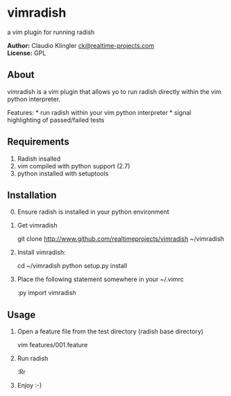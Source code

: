# vimradish
a vim plugin for running radish

**Author:** Claudio Klingler <ck@realtime-projects.com><br />
**License:** GPL<br />

## About

vimradish is a vim plugin that allows yo to run radish directly
within the vim python interpreter.

Features:
    * run radish within your vim python interpreter
    * signal highlighting of passed/failed tests

## Requirements

1. Radish insalled
2. vim compiled with python support (2.7)
3. python installed with setuptools

## Installation

0. Ensure radish is installed in your python environment

1. Get vimradish

    git clone http://www.github.com/realtimeprojects/vimradish ~/vimradish


2. Install vimradish:

    cd ~/vimradish
    python setup.py install

3. Place the following statement somewhere in your ~/.vimrc

    :py import vimradish

## Usage

1. Open a feature file from the test directory (radish base directory)

    vim features/001.feature

2. Run radish

    :Rr

3. Enjoy :-)
